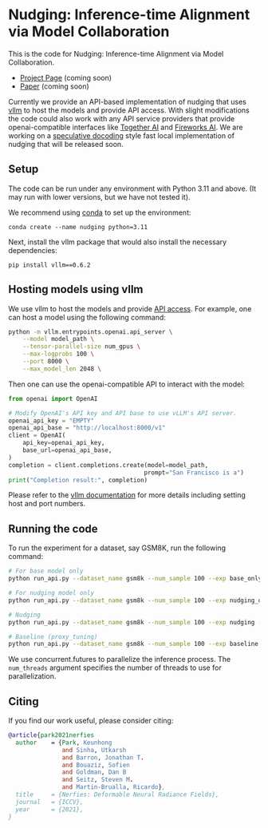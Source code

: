 # Nudging: Inference-time Alignment via Model Collaboration

This is the code for Nudging: Inference-time Alignment via Model Collaboration.
 * [Project Page](https://fywalter.github.io/nudging/)  (coming soon)
 * [Paper](https://fywalter.github.io/nudging/) (coming soon)

Currently we provide an API-based implementation of nudging that uses [vllm](https://github.com/vllm-project/vllm) to host the models and provide API access.
With slight modifications the code could also work with any API service providers that provide openai-compatible interfaces like [Together AI](https://www.together.ai/) and [Fireworks AI](https://fireworks.ai/).
We are working on a [speculative docoding](https://arxiv.org/abs/2211.17192) style fast local implementation of nudging that will be released soon.
 
## Setup
The code can be run under any environment with Python 3.11 and above.
(It may run with lower versions, but we have not tested it).

We recommend using [conda](https://anaconda.org/anaconda/conda) to set up the environment:

    conda create --name nudging python=3.11

Next, install the vllm package that would also install the necessary dependencies:

    pip install vllm==0.6.2

## Hosting models using vllm
We use vllm to host the models and provide [API access](https://docs.vllm.ai/en/latest/serving/openai_compatible_server.html). For example, one can host a model using the following command:

```bash
python -m vllm.entrypoints.openai.api_server \
    --model model_path \
    --tensor-parallel-size num_gpus \
    --max-logprobs 100 \
    --port 8000 \
    --max_model_len 2048 \
```
Then one can use the openai-compatible API to interact with the model:

```python
from openai import OpenAI

# Modify OpenAI's API key and API base to use vLLM's API server.
openai_api_key = "EMPTY"
openai_api_base = "http://localhost:8000/v1"
client = OpenAI(
    api_key=openai_api_key,
    base_url=openai_api_base,
)
completion = client.completions.create(model=model_path,
                                      prompt="San Francisco is a")
print("Completion result:", completion)
```

Please refer to the [vllm documentation](https://docs.vllm.ai/en/v0.2.7/getting_started/quickstart.html) for more details including setting host and port numbers.

## Running the code
To run the experiment for a dataset, say GSM8K, run the following command:

```bash
# For base model only
python run_api.py --dataset_name gsm8k --num_sample 100 --exp base_only --base_model base_model_path --base_host base_model_host_url --rerun --num_threads 20

# For nudging model only
python run_api.py --dataset_name gsm8k --num_sample 100 --exp nudging_only --nudging_model nudging_model_path --nudging_host nudging_model_host_url --rerun --num_threads 20

# Nudging
python run_api.py --dataset_name gsm8k --num_sample 100 --exp nudging --base_model base_model_path --base_host base_model_host_url  --nudging_model nudging_model_path --nudging_host nudging_model_host_url --rerun --num_threads 20 --top_prob_thres 0.4

# Baseline (proxy_tuning)
python run_api.py --dataset_name gsm8k --num_sample 100 --exp baseline --baseline_method proxy_tuning --base_model base_model_path --base_host base_model_host_url --proxy_chat_model proxy_chat_path --proxy_base_model proxy_base_path --proxy_base_host proxy_base_host_url --proxy_nudging_host proxy_nudging_host_url --rerun --num_threads 20 --top_prob_thres 0.4 
```

We use concurrent.futures to parallelize the inference process. The `num_threads` argument specifies the number of threads to use for parallelization.

## Citing
If you find our work useful, please consider citing:
```BibTeX
@article{park2021nerfies
  author    = {Park, Keunhong 
               and Sinha, Utkarsh 
               and Barron, Jonathan T. 
               and Bouaziz, Sofien 
               and Goldman, Dan B 
               and Seitz, Steven M. 
               and Martin-Brualla, Ricardo},
  title     = {Nerfies: Deformable Neural Radiance Fields},
  journal   = {ICCV},
  year      = {2021},
}
```